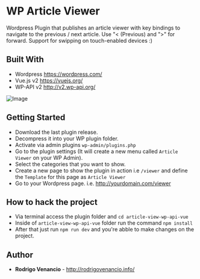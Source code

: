 # WP Article Viewer

Wordpress Plugin that publishes an article viewer with key bindings to navigate to the previous / next article. Use "< (Previous) and ">" for forward. Support for swipping on touch-enabled devices :)

## Built With

* Wordpress https://wordpress.com/
* Vue.js v2 https://vuejs.org/
* WP-API v2 http://v2.wp-api.org/

![Image](https://dzwonsemrish7.cloudfront.net/items/022S2n2l2Q1P3c1H3p46/Image%202018-09-15%20at%2010.38.35%20am.png)

## Getting Started

* Download the last plugin release.
* Decompress it into your WP plugin folder.
* Activate via admin plugins `wp-admin/plugins.php`
* Go to the plugin settings (It will create a new menu called `Article Viewer` on your WP Admin).
* Select the categories that you want to show.
* Create a new page to show the plugin in action i.e `/viewer` and define the `Template` for this page as `Article Viewer`
* Go to your Wordpress page. i.e. http://yourdomain.com/viewer

## How to hack the project

* Via terminal access the plugin folder and `cd article-view-wp-api-vue`
* Inside of `article-view-wp-api-vue` folder run the command `npm install`
* After that just run `npm run dev` and you're abble to make changes on the project.

## Author

* **Rodrigo Venancio** - http://rodrigovenancio.info/
